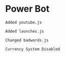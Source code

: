 # Power Bot
`Added youtube.js`

`Added launches.js`

`Changed badwords.js`

`Currency System Disabled`
